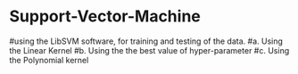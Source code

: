 # Support-Vector-Machine


#using the LibSVM software, for training and testing of the data.
#a. Using the Linear Kernel
#b. Using the the best value of hyper-parameter 
#c. Using the Polynomial kernel
